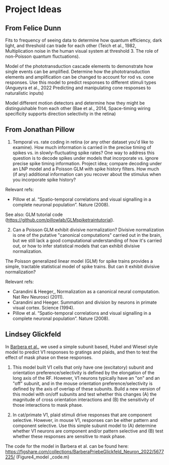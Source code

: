 # Project Ideas

## From Felice Dunn

Fits to frequency of seeing data to determine how quantum efficiency, dark light, and threshold can trade for each other (Teich et al., 1982, Multiplication noise in the human visual system at threshold 3. The role of non-Poisson quantum fluctuations).

Model of the phototransduction cascade elements to demonstrate how single events can be amplified. Determine how the phototransduction elements and amplification can be changed to account for rod vs. cone responses. Use this model to predict responses to different stimuli types (Angueyra et al., 2022 Predicting and manipulating cone responses to naturalistic inputs)

Model different motion detectors and determine how they might be distinguishable from each other (Bae et al., 2014, Space-timing wiring specificity supports direction selectivity in the retina)

## From Jonathan Pillow

1. Temporal vs. rate coding in retina (or any other dataset you'd like to examine).
How much information is carried in the precise timing of spikes vs. in slowly-fluctuating spike rates?  One way to address this question is to decode spikes under models that incorporate vs. ignore precise spike timing information. 
Project idea;  compare decoding under an LNP model and a Poisson GLM with spike history filters. How much (if any) additional information can you recover about the stimulus when you incorporate spike history?

Relevant refs: 

 - Pillow et al. “Spatio-temporal correlations and visual signalling in a complete neuronal population”.  Nature (2008).

See also: GLM tutorial code (https://github.com/pillowlab/GLMspiketraintutorial).

2. Can a Poisson GLM exhibit divisive normalization?
Divisive normalization is one of the putative "canonical computations" carried out in the brain, but we still lack a good computational understanding of how it's carried out, or how to infer statistical models that can exhibit divisive normalization.
 
The Poisson generalized linear model (GLM) for spike trains provides a simple, tractable statistical model of spike trains. But can it exhibit divisive normalization?
 
Relevant refs: 

 - Carandini & Heeger,, Normalization as a canonical neural computation. Nat Rev Neurosci (2011).
 - Carandini and Heeger. Summation and division by neurons in primate visual cortex. Science (1994).
 - Pillow et al. “Spatio-temporal correlations and visual signalling in a complete neuronal population”.  Nature (2008).

## Lindsey Glickfeld

In [Barbera et al.](https://www.sciencedirect.com/science/article/pii/S0896627321007856), we used a simple subunit based, Hubel and Wiesel style model to predict V1 responses to gratings and plaids, and then to test the effect of mask phase on these responses. 

1.  This model built V1 cells that only have one (excitatory) subunit and orientation preference/selectivity is defined by the elongation of the long axis of the RF. However, V1 neurons typically have an "on" and an "off" subunit, and in the mouse orientation preference/selectivity is defined by the axis of overlap of these subunits. Build a new version of this model with on/off subunits and test whether this changes (A) the magnitude of cross orientation interactions and (B) the sensitivity of those interactions to mask phase.

2.  In cat/primate V1, plaid stimuli drive responses that are component selective.  However, in mouse V1, responses can be either pattern and component selective. Use this simple subunit model to (A) determine whether V1 neurons are component and/or pattern selective and (B) test whether these responses are sensitive to mask phase. 

The code for the model in Barbera et al. can be found here: https://figshare.com/collections/BarberaPriebeGlickfeld_Neuron_2022/5677225/ (Figure4_model _code.m)